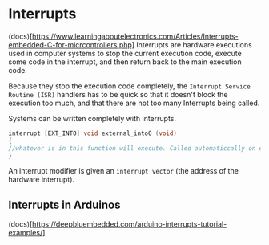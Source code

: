 # Interrupts

(docs)[https://www.learningaboutelectronics.com/Articles/Interrupts-embedded-C-for-micrcontrollers.php]
Interrupts are hardware executions used in computer systems to stop the current execution code, execute some code in the interrupt, and then return back to the main execution code.

Because they stop the execution code completely, the `Interrupt Service Routine (ISR)` handlers has to be quick so that it doesn't block the execution too much, and that there are not too many Interrupts being called.

Systems can be written completely with interrupts.

```C++
interrupt [EXT_INT0] void external_into0 (void)
{
//whatever is in this function will execute. Called automaticcally on external interrupt 0
}
```

An interrupt modifier is given an `interrupt vector` (the address of the hardware interrupt).

## Interrupts in Arduinos

(docs)[https://deepbluembedded.com/arduino-interrupts-tutorial-examples/]

